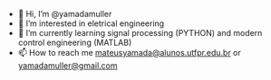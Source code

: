 - 👋 Hi, I’m @yamadamuller
- 👀 I’m interested in eletrical engineering
- 🌱 I’m currently learning signal processing (PYTHON) and modern control engineering (MATLAB)
- 📫 How to reach me mateusyamada@alunos.utfpr.edu.br or yamadamuller@gmail.com

<!---
yamadamuller/yamadamuller is a ✨ special ✨ repository because its `README.md` (this file) appears on your GitHub profile.
You can click the Preview link to take a look at your changes.
--->
